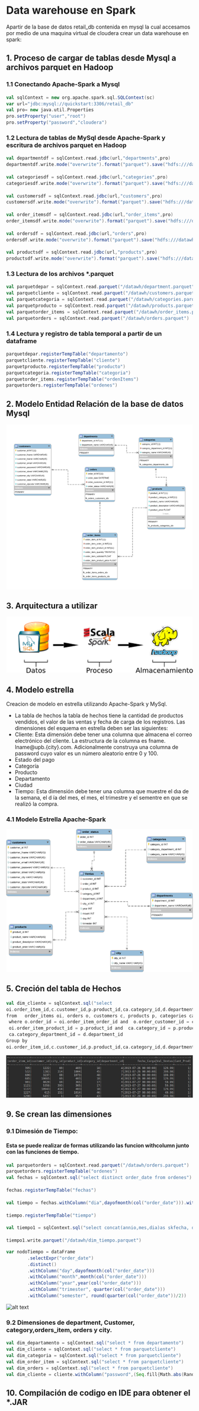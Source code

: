 # Data warehouse en Spark

Apartir de la base de datos retail_db contenida en mysql la cual accesamos por medio de una maquina virtual de cloudera crear un data warehouse en spark:

## 1. Proceso de cargar de tablas desde Mysql a archivos parquet en Hadoop

### 1.1 Conectando Apache-Spark a Mysql
```scala
val sqlContext = new org.apache.spark.sql.SQLContext(sc)
var url="jdbc:mysql://quickstart:3306/retail_db"
val pro= new java.util.Properties
pro.setProperty("user","root")
pro.setProperty("password","cloudera")
```
### 1.2 Lectura de tablas de MySql desde Apache-Spark y escritura de archivos parquet en Hadoop
```scala
val departmentdf = sqlContext.read.jdbc(url,"departments",pro)
departmentdf.write.mode("overwrite").format("parquet").save("hdfs:///datawh/department.parquet")

val categoriesdf = sqlContext.read.jdbc(url,"categories",pro)
categoriesdf.write.mode("overwrite").format("parquet").save("hdfs:///datawh/categories.parquet")

val customersdf = sqlContext.read.jdbc(url,"customers",pro)
customersdf.write.mode("overwrite").format("parquet").save("hdfs:///datawh/customers.parquet")

val order_itemsdf = sqlContext.read.jdbc(url,"order_items",pro)
order_itemsdf.write.mode("overwrite").format("parquet").save("hdfs:///datawh/order_items.parquet")

val ordersdf = sqlContext.read.jdbc(url,"orders",pro)
ordersdf.write.mode("overwrite").format("parquet").save("hdfs:///datawh/orders.parquet")

val productsdf = sqlContext.read.jdbc(url,"products",pro)
productsdf.write.mode("overwrite").format("parquet").save("hdfs:///datawh/products.parquet")

```

### 1.3 Lectura de los archivos *.parquet 

```scala
val parquetdepar = sqlContext.read.parquet("/datawh/department.parquet")
val parquetcliente = sqlContext.read.parquet("/datawh/customers.parquet")
val parquetcategoria = sqlContext.read.parquet("/datawh/categories.parquet")
val parquetproducto = sqlContext.read.parquet("/datawh/products.parquet")
val parquetorder_items = sqlContext.read.parquet("/datawh/order_items.parquet")
val parquetorders = sqlContext.read.parquet("/datawh/orders.parquet")
```

### 1.4 Lectura y registro de tabla temporal a partir de un dataframe

```scala
parquetdepar.registerTempTable("departamento")
parquetcliente.registerTempTable("cliente")
parquetproducto.registerTempTable("producto")
parquetcategoria.registerTempTable("categoria")
parquetorder_items.registerTempTable("ordenItems")
parquetorders.registerTempTable("ordenes")

```

## 2. Modelo Entidad Relación de la base de datos Mysql

![alt text](recursos/ModeloER.png "Modelo-ER Retail_db")

## 3. Arquitectura a utilizar

![alt text](recursos/Arquitectura.png "Aquitectura Big Data")


## 4. Modelo estrella 

Creacion de modelo en estrella utilizando Apache-Spark y MySql.

* La tabla de hechos la tabla de hechos tiene la cantidad de productos vendidos, el valor de las ventas y fecha de carga de los registros. Las dimensiones del esquema en estrella deben ser las siguientes: 
* Cliente: Esta dimensión debe tener una columna que almacena el correo electrónico del cliente. La estructura de la columna es fname. lname@upb.{city}.com. Adicionalmente construya una columna de password cuyo valor es un número aleatorio entre 0 y 100. 
* Estado del pago
* Categoría 
* Producto
* Departamento
* Ciudad
* Tiempo: Esta dimensión debe tener una columna que muestre el dıa de la semana, el d ́ıa del mes, el mes, el trimestre y el sementre en que se realizó la compra. 

### 4.1 Modelo Estrella Apache-Spark

![alt text](recursos/Diagrama_Estrella.png "Modelo de Estrella")

## 5. Creción del tabla de Hechos

```scala
val dim_cliente = sqlContext.sql("select 
oi.order_item_id,c.customer_id,p.product_id,ca.category_id,d.department_id, city_id, o.order_date as fecha_Carga,sum(oi.order_item_subtotal) as Val_Ventas,sum(order_item_quantity) as Cant_Prod
from   order_items oi, orders o, customers c, products p, categories ca, departments d, city ci
 where o.order_id = oi.order_item_order_id and  o.order_customer_id = c.customer_id and
 oi.order_item_product_id = p.product_id and  ca.category_id = p.product_category_id and
 ca.category_department_id = d.department_id
Group by 
oi.order_item_id,c.customer_id,p.product_id,ca.category_id,d.department_id, ci.city_id")
```

![alt text](recursos/Tabla_Hechos(Ventas).jpg "Tabla de Hechos")


## 9. Se crean las dimensiones

### 9.1 Dimesión de Tiempo: 

#### Esta se puede realizar de formas utilizando las funcion withcolumn junto con las funciones de tiempo.

```scala
val parquetorders = sqlContext.read.parquet("/datawh/orders.parquet")
parquetorders.registerTempTable("ordenes")
val fechas = sqlContext.sql("select distinct order_date from ordenes")

fechas.registerTempTable("fechas")

val tiempo = fechas.withColumn("dia",dayofmonth(col("order_date"))).withColumn("mes",month(col("order_date"))).withColumn("annio",year(col("order_date")))

tiempo.registerTempTable("tiempo")

val tiempo1 = sqlContext.sql("select concat(annio,mes,dia)as skfecha, dia,mes,annio, quarter(order_date) as trimestre, round((quarter(order_date))/2) as semestre from tiempo")

tiempo1.write.parquet("/datawh/dim_tiempo.parquet")
```

```scala
var nodoTiempo = dataFrame
        .selectExpr("order_date")
        .distinct()
        .withColumn("day",dayofmonth(col("order_date")))
        .withColumn("month",month(col("order_date")))
        .withColumn("year",year(col("order_date")))      
        .withColumn("trimester", quarter(col("order_date")))
        .withColumn("semester", round(quarter(col("order_date"))/2))
```
![alt text](recursos/Dimensión_Tiempo.jpg "Dimensión del tiempo")

### 9.2 Dimensiones de department, Customer, category,orders_item, orders y city.
```scala
val dim_departamento = sqlContext.sql("select * from departamento")
val dim_cliente = sqlContext.sql("select * from parquetcliente")
val dim_categoria = sqlContext.sql("select * from parquetcliente")
val dim_order_item = sqlContext.sql("select * from parquetcliente")
val dim_orders = sqlContext.sql("select * from parquetcliente")
val dim_cliente = cliente.withColumn("password",(Seq.fill{Math.abs(Random.nextInt % 100L)}))
```

## 10. Compilación de codigo en IDE para obtener el *.JAR


